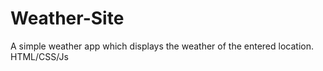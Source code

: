 # Weather-Site
A simple weather app which displays the weather of the entered location. HTML/CSS/Js
